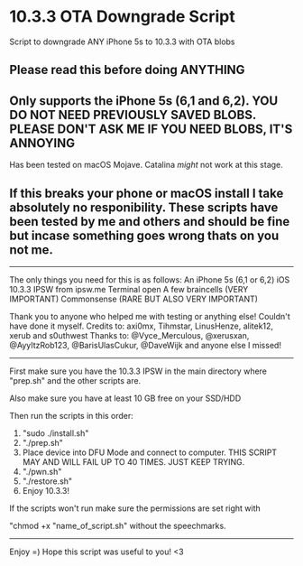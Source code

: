 # 10.3.3 OTA Downgrade Script
 Script to downgrade ANY iPhone 5s to 10.3.3 with OTA blobs
 
Please read this before doing ANYTHING
-------------------------------------------

Only supports the iPhone 5s (6,1 and 6,2).
YOU DO NOT NEED PREVIOUSLY SAVED BLOBS. 
PLEASE DON'T ASK ME IF YOU NEED BLOBS, IT'S ANNOYING
-------------------------------------------

Has been tested on macOS Mojave. Catalina *might* not work at this stage.

If this breaks your phone or macOS install I take absolutely no responibility.
These scripts have been tested by me and others and should be fine but incase something goes wrong thats on you not me. 
-------------------------------------------
-------------------------------------------

The only things you need for this is as follows: 
An iPhone 5s (6,1 or 6,2)
iOS 10.3.3 IPSW from ipsw.me 
Terminal open
A few braincells (VERY IMPORTANT) 
Commonsense (RARE BUT ALSO VERY IMPORTANT)

Thank you to anyone who helped me with testing or anything else! Couldn't have done it myself. 
Credits to: axi0mx, Tihmstar, LinusHenze, alitek12, xerub and s0uthwest
Thanks to: @Vyce_Merculous, @xerusxan, @AyyItzRob123, @BarisUlasCukur, @DaveWijk and anyone else I missed!

-------------------------------------------

First make sure you have the 10.3.3 IPSW in the main directory where "prep.sh" and the other scripts are.

Also make sure you have at least 10 GB free on your SSD/HDD

Then run the scripts in this order:

1. "sudo ./install.sh"
2. "./prep.sh"
3. Place device into DFU Mode and connect to computer. 
   THIS SCRIPT MAY AND WILL FAIL UP TO 40 TIMES. JUST KEEP TRYING. 
4. "./pwn.sh"
5. "./restore.sh"
6. Enjoy 10.3.3! 

If the scripts won't run make sure the permissions are set right with 

"chmod +x "name_of_script.sh" without the speechmarks.

-------------------------------------------

Enjoy =) Hope this script was useful to you! <3 
